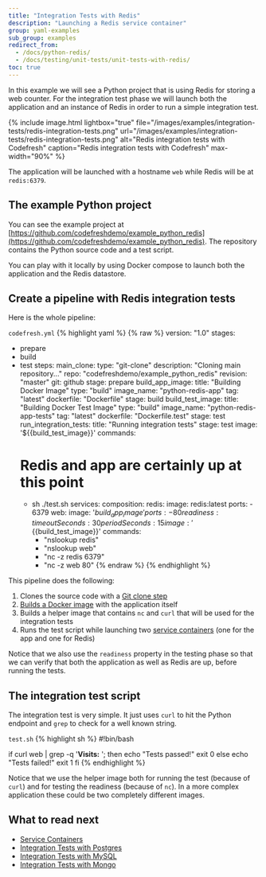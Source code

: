 ```yaml
---
title: "Integration Tests with Redis"
description: "Launching a Redis service container"
group: yaml-examples
sub_group: examples
redirect_from:
  - /docs/python-redis/
  - /docs/testing/unit-tests/unit-tests-with-redis/   
toc: true
---
```


In this example we will see a Python project that is using Redis for storing a web counter. For the integration test phase we will launch both the application and an instance of Redis in order to run a simple integration test.

{% include image.html 
lightbox="true" 
file="/images/examples/integration-tests/redis-integration-tests.png"
url="/images/examples/integration-tests/redis-integration-tests.png"
alt="Redis integration tests with Codefresh"
caption="Redis integration tests with Codefresh"
max-width="90%"
%}

The application will be launched with a hostname `web` while Redis will be at `redis:6379`.

## The example Python project

You can see the example project at [https://github.com/codefreshdemo/example_python_redis](https://github.com/codefreshdemo/example_python_redis). The repository contains the Python source code and a test script.

You can play with it locally by using Docker compose to launch both the application and the Redis datastore. 

## Create a pipeline with Redis integration tests

Here is the whole pipeline:

 `codefresh.yml`
{% highlight yaml %}
{% raw %}
version: "1.0"
stages:
  - prepare
  - build
  - test
steps:
  main_clone:
    type: "git-clone"
    description: "Cloning main repository..."
    repo: "codefreshdemo/example_python_redis"
    revision: "master"
    git: github
    stage: prepare
  build_app_image:
    title: "Building Docker Image"
    type: "build"
    image_name: "python-redis-app"
    tag: "latest"
    dockerfile: "Dockerfile"
    stage: build
  build_test_image:
    title: "Building Docker Test Image"
    type: "build"
    image_name: "python-redis-app-tests"
    tag: "latest"
    dockerfile: "Dockerfile.test"
    stage: test
  run_integration_tests:
    title: "Running integration tests"
    stage: test
    image: '${{build_test_image}}'
    commands:
      # Redis and app are certainly up at this point
      - sh ./test.sh
    services:
      composition:
        redis:
          image: redis:latest
          ports:
            - 6379
        web:
          image: '${{build_app_image}}'
          ports:
            - 80
      readiness:
        timeoutSeconds: 30
        periodSeconds: 15
        image: '${{build_test_image}}'
        commands:
          - "nslookup redis"
          - "nslookup web"
          - "nc -z redis 6379"
          - "nc -z web 80"
{% endraw %}
{% endhighlight %}

This pipeline does the following:

1. Clones the source code with a [Git clone step]({{site.baseurl}}/docs/codefresh-yaml/steps/git-clone/)
1. [Builds a Docker image]({{site.baseurl}}/docs/codefresh-yaml/steps/build/) with the application itself
1. Builds a helper image that contains `nc` and `curl` that will be used for the integration tests
1. Runs the test script while launching two [service containers]({{site.baseurl}}/docs/codefresh-yaml/service-containers/) (one for the app and one for Redis)

Notice that we also use the `readiness` property in the testing phase so that we can verify that both the application
as well as Redis are up, before running the tests.

## The integration test script

The integration test is very simple. It just uses `curl` to hit the Python endpoint and `grep` to check for a well known string.

  `test.sh`
{% highlight sh %}
#!bin/bash

if curl web | grep -q '<b>Visits:</b> '; then
  echo "Tests passed!"
  exit 0
else
  echo "Tests failed!"
  exit 1
fi
{% endhighlight %} 

Notice that we use the helper image both for running the test (because of `curl`) and for testing the readiness (because of `nc`). In a more complex application these could be two completely different images.

## What to read next

- [Service Containers]({{site.baseurl}}/docs/codefresh-yaml/service-containers/)
- [Integration Tests with Postgres]({{site.baseurl}}/docs/yaml-examples/examples/integration-tests-with-postgres/)
- [Integration Tests with MySQL]({{site.baseurl}}/docs/yaml-examples/examples/integration-tests-with-mysql/)
- [Integration Tests with Mongo]({{site.baseurl}}/docs/yaml-examples/examples/integration-tests-with-mongo/)
